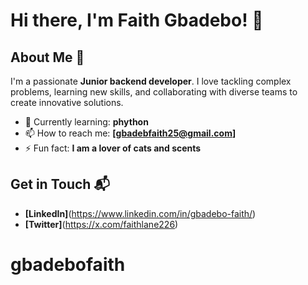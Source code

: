 # Hi there, I'm Faith Gbadebo! 👋

## About Me 🚀

I'm a passionate **Junior backend developer**. I love tackling complex problems, learning new skills, and collaborating with diverse teams to create innovative solutions.

- 🌱 Currently learning: **phython**
- 📫 How to reach me: **[gbadebfaith25@gmail.com]**
- ⚡ Fun fact: **I am a lover of cats and scents**


## Get in Touch 📬

- **[LinkedIn]**(https://www.linkedin.com/in/gbadebo-faith/)
- **[Twitter]**(https://x.com/faithlane226)


# gbadebofaith
